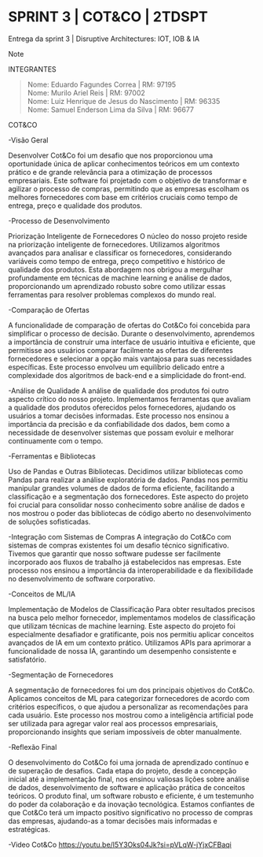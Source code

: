 # SPRINT 3 | COT&CO | 2TDSPT
Entrega da sprint 3 | Disruptive Architectures: IOT, IOB & IA
> [!NOTE]
>INTEGRANTES

> Nome: Eduardo Fagundes Correa | RM: 97195 <BR>
> Nome: Murilo Ariel Reis | RM: 97002 <BR>
> Nome: Luiz Henrique de Jesus do Nascimento | RM: 96335 <BR>
> Nome: Samuel Enderson Lima da Silva | RM: 96677 <BR>

COT&CO

-Visão Geral

  Desenvolver Cot&Co foi um desafio que nos proporcionou uma oportunidade única de aplicar conhecimentos teóricos em um contexto prático e de grande relevância para a otimização de processos empresariais. Este software foi projetado com o objetivo de transformar e agilizar o processo de compras, permitindo que as empresas escolham os melhores fornecedores com base em critérios cruciais como tempo de entrega, preço e qualidade dos produtos.

-Processo de Desenvolvimento

  Priorização Inteligente de Fornecedores
O núcleo do nosso projeto reside na priorização inteligente de fornecedores. Utilizamos algoritmos avançados para analisar e classificar os fornecedores, considerando variáveis como tempo de entrega, preço competitivo e histórico de qualidade dos produtos. Esta abordagem nos obrigou a mergulhar profundamente em técnicas de machine learning e análise de dados, proporcionando um aprendizado robusto sobre como utilizar essas ferramentas para resolver problemas complexos do mundo real.

-Comparação de Ofertas

  A funcionalidade de comparação de ofertas do Cot&Co foi concebida para simplificar o processo de decisão. Durante o desenvolvimento, aprendemos a importância de construir uma interface de usuário intuitiva e eficiente, que permitisse aos usuários comparar facilmente as ofertas de diferentes fornecedores e selecionar a opção mais vantajosa para suas necessidades específicas. Este processo envolveu um equilíbrio delicado entre a complexidade dos algoritmos de back-end e a simplicidade do front-end.

-Análise de Qualidade
  A análise de qualidade dos produtos foi outro aspecto crítico do nosso projeto. Implementamos ferramentas que avaliam a qualidade dos produtos oferecidos pelos fornecedores, ajudando os usuários a tomar decisões informadas. Este processo nos ensinou a importância da precisão e da confiabilidade dos dados, bem como a necessidade de desenvolver sistemas que possam evoluir e melhorar continuamente com o tempo.

-Ferramentas e Bibliotecas

  Uso de Pandas e Outras Bibliotecas. Decidimos utilizar bibliotecas como Pandas para realizar a análise exploratória de dados. Pandas nos permitiu manipular grandes volumes de dados de forma eficiente, facilitando a classificação e a segmentação dos fornecedores. Este aspecto do projeto foi crucial para consolidar nosso conhecimento sobre análise de dados e nos mostrou o poder das bibliotecas de código aberto no desenvolvimento de soluções sofisticadas.

-Integração com Sistemas de Compras
  A integração do Cot&Co com sistemas de compras existentes foi um desafio técnico significativo. Tivemos que garantir que nosso software pudesse ser facilmente incorporado aos fluxos de trabalho já estabelecidos nas empresas. Este processo nos ensinou a importância da interoperabilidade e da flexibilidade no desenvolvimento de software corporativo.

-Conceitos de ML/IA

  Implementação de Modelos de Classificação
Para obter resultados precisos na busca pelo melhor fornecedor, implementamos modelos de classificação que utilizam técnicas de machine learning. Este aspecto do projeto foi especialmente desafiador e gratificante, pois nos permitiu aplicar conceitos avançados de IA em um contexto prático. Utilizamos APIs para aprimorar a funcionalidade de nossa IA, garantindo um desempenho consistente e satisfatório.

-Segmentação de Fornecedores

  A segmentação de fornecedores foi um dos principais objetivos do Cot&Co. Aplicamos conceitos de ML para categorizar fornecedores de acordo com critérios específicos, o que ajudou a personalizar as recomendações para cada usuário. Este processo nos mostrou como a inteligência artificial pode ser utilizada para agregar valor real aos processos empresariais, proporcionando insights que seriam impossíveis de obter manualmente.

-Reflexão Final

  O desenvolvimento do Cot&Co foi uma jornada de aprendizado contínuo e de superação de desafios. Cada etapa do projeto, desde a concepção inicial até a implementação final, nos ensinou valiosas lições sobre análise de dados, desenvolvimento de software e aplicação prática de conceitos teóricos. O produto final, um software robusto e eficiente, é um testemunho do poder da colaboração e da inovação tecnológica. Estamos confiantes de que Cot&Co terá um impacto positivo significativo no processo de compras das empresas, ajudando-as a tomar decisões mais informadas e estratégicas.

-Video Cot&Co
  https://youtu.be/I5Y3Oks04Jk?si=pVLqW-jYjxCFBaqi
